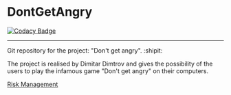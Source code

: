 # DontGetAngry

[![Codacy Badge](https://api.codacy.com/project/badge/Grade/1854cde9de584bffaf126059cd5d8076)](https://www.codacy.com/app/mite134/DontGetAngry?utm_source=github.com&utm_medium=referral&utm_content=mite134/DontGetAngry&utm_campaign=badger)

-------------

Git repository for the project: "Don't get angry". :shipit:

The project is realised by Dimitar Dimtrov and gives the possibility of the users to play the infamous game "Don't get angry" on their computers. 

[Risk Management](https://github.com/mite134/DontGetAngry/blob/master/Risk_Management.md)
